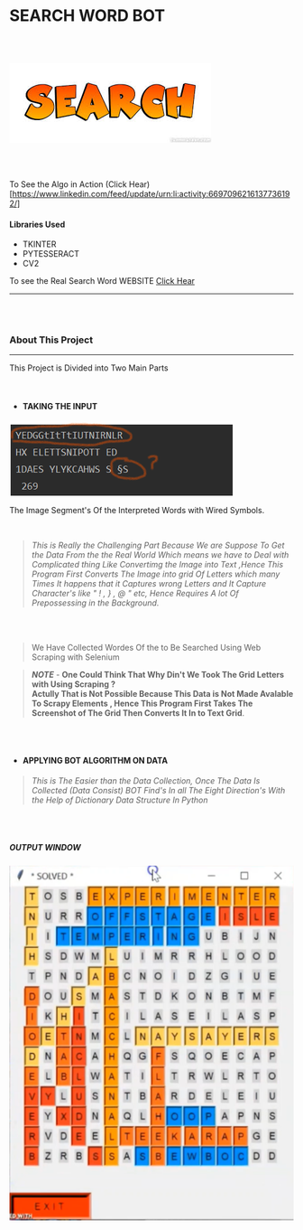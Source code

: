 # **SEARCH WORD BOT**
<br><br>

![](SSS.jpg)

<br><br>


To See the Algo in Action (Click Hear)[https://www.linkedin.com/feed/update/urn:li:activity:6697096216137736192/]
<br>

#### Libraries Used 


* TKINTER
* PYTESSERACT
* CV2

To see the Real Search Word WEBSITE  [Click Hear](http://word-search-puzzles.appspot.com/)
***
<br><br>

### About This Project
***

This Project is Divided into Two Main Parts

<br>

* #### TAKING THE INPUT

![](Output.png)

The Image Segment's Of the Interpreted Words with Wired Symbols. 

<br>

> *This is Really the Challenging Part Because We are Suppose To Get the Data From the 
>the Real World Which means we have to Deal with Complicated thing Like Convertimg the Image into
>Text ,Hence This Program First Converts The Image into grid Of Letters which many Times It happens that 
>it Captures wrong Letters and It Capture Character's like " ! , } , @ " etc, Hence Requires A lot Of Prepossessing in the Background.*

<br><br>

> We Have Collected Wordes Of the to Be Searched Using Web Scraping with Selenium

> ***NOTE*** - **One Could Think That Why Din't We Took The Grid Letters with Using 
>Scraping ?<br>Actully That is Not Possible Because This Data is Not Made Avalable To 
>Scrapy Elements , Hence This Program First Takes The Screenshot of The Grid Then
>Converts It In to Text Grid**.
>

<br><br>

* #### APPLYING BOT ALGORITHM ON DATA

> *This is The Easier than the  Data Collection, Once The Data Is Collected (Data Consist)
>BOT Find's In all The Eight Direction's With the Help of Dictionary Data Structure In Python*

<br><br>

##### **OUTPUT WINDOW**

![](Solved.png)
